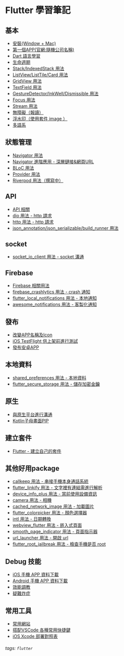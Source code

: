 Flutter 學習筆記
===
基本
---
- [安裝(Window + Mac)](https://hackmd.io/@BzWzq-x9Rb2G4WG03gcyKg/SyJrIs1U9)
- [第一個APP(官網:隨機公司名稱)](https://hackmd.io/@BzWzq-x9Rb2G4WG03gcyKg/HyVrxb-U5)
- [Dart 語言學習](https://hackmd.io/@BzWzq-x9Rb2G4WG03gcyKg/Vi4Y8eogTrWZeaVbDfd3jw)
- [生命週期](https://hackmd.io/@BzWzq-x9Rb2G4WG03gcyKg/Zw3UCLqiSM2SrbA3HrGl7Q?edit)
- [Stack/IndexedStack 用法](https://hackmd.io/@BzWzq-x9Rb2G4WG03gcyKg/BynoyLlc9)
- [ListView/ListTile/Card 用法](https://hackmd.io/@BzWzq-x9Rb2G4WG03gcyKg/SJ81DP6K5)
- [GridView 用法](https://hackmd.io/@BzWzq-x9Rb2G4WG03gcyKg/B1pjy06Yq)
- [TextField 用法](https://hackmd.io/@BzWzq-x9Rb2G4WG03gcyKg/B16sEH1qq)
- [GestureDetector/InkWell/Dismissible 用法](https://hackmd.io/@BzWzq-x9Rb2G4WG03gcyKg/ByGYgSe95)
- [Focus 用法](https://hackmd.io/@BzWzq-x9Rb2G4WG03gcyKg/BycywJu95)
- [Stream 用法](https://hackmd.io/@BzWzq-x9Rb2G4WG03gcyKg/r1xjr4Wsq)
- [無障礙（報讀）](https://hackmd.io/@BzWzq-x9Rb2G4WG03gcyKg/B1dEkYRWs)
- [浮水印（使用套件 image ）](https://hackmd.io/@BzWzq-x9Rb2G4WG03gcyKg/SJ55WnD2o)
- [多語系](https://hackmd.io/@BzWzq-x9Rb2G4WG03gcyKg/SkUF_Bo85)

狀態管理
---
- [Navigator 用法](https://hackmd.io/@BzWzq-x9Rb2G4WG03gcyKg/rk1ci8lc5)
- [Navigator 進階應用 - 深層鏈接&網頁URL](https://hackmd.io/@BzWzq-x9Rb2G4WG03gcyKg/SykVvCz95)
- [BLoC 用法](https://hackmd.io/@BzWzq-x9Rb2G4WG03gcyKg/H1xyJ8bs9)
- [Provider 用法](https://hackmd.io/@BzWzq-x9Rb2G4WG03gcyKg/r1KxK-yq5)
- [Riverpod 用法（撰寫中）](https://hackmd.io/@BzWzq-x9Rb2G4WG03gcyKg/BktjJooZ3)

API
---
- [API 相關](https://hackmd.io/@BzWzq-x9Rb2G4WG03gcyKg/BJ4FiYt9c)
- [dio 用法 - http 請求](https://hackmd.io/@BzWzq-x9Rb2G4WG03gcyKg/B1yTtF0ui)
- [http 用法 - http 請求](https://hackmd.io/@BzWzq-x9Rb2G4WG03gcyKg/SJSr27_9q)
- [json_annotation/json_serializable/build_runner 用法](https://hackmd.io/@BzWzq-x9Rb2G4WG03gcyKg/ByPIRXd95)

socket
---
- [socket_io_client 用法 - socket 溝通](https://hackmd.io/@BzWzq-x9Rb2G4WG03gcyKg/B1sjvq9-j)

Firebase
---
- [Firebase 相關用法](https://hackmd.io/XjNkMUaFQwq0hn9067OQ6g?view)
- [firebase_crashlytics 用法 - crash 通知](https://hackmd.io/@BzWzq-x9Rb2G4WG03gcyKg/S1d83QM6o)
- [flutter_local_notifications 用法 - 本地通知](https://hackmd.io/kfPTDa83RgO2ZtgZkLN9Xw)
- [awesome_notifications 用法 - 客製化通知](https://hackmd.io/@BzWzq-x9Rb2G4WG03gcyKg/ryqVjAsj5)

發布
---
- [改變APP名稱及Icon](https://hackmd.io/@BzWzq-x9Rb2G4WG03gcyKg/B1vXhZ62c)
- [iOS TestFlight 供上架前進行測試](https://hackmd.io/@BzWzq-x9Rb2G4WG03gcyKg/rJVJu96Aj)
- [發布安卓APP](https://hackmd.io/@BzWzq-x9Rb2G4WG03gcyKg/rkLud_659)

本地資料
---
- [shared_preferences 用法 - 本地資料](https://hackmd.io/@BzWzq-x9Rb2G4WG03gcyKg/HyNo81Q95)
- [flutter_secure_storage 用法 - 儲存加密金鑰](https://hackmd.io/@BzWzq-x9Rb2G4WG03gcyKg/B1sjvq9-j)

原生
---
- [與原生平台進行溝通](https://hackmd.io/@BzWzq-x9Rb2G4WG03gcyKg/HyIK4E6oq)
- [Kotlin子母畫面PIP](https://hackmd.io/@BzWzq-x9Rb2G4WG03gcyKg/By3Maq0iq)

建立套件
---
- [Flutter - 建立自己的套件](https://hackmd.io/@BzWzq-x9Rb2G4WG03gcyKg/SkE6Cw1L2)


其他好用package
---
- [callkeep 用法 - 串接手機本身通話系統](https://hackmd.io/@BzWzq-x9Rb2G4WG03gcyKg/HJAueyhg3)
- [flutter_linkify 用法 - 文字裡有連結需進行解析](https://hackmd.io/@BzWzq-x9Rb2G4WG03gcyKg/r1c9W0Ivs)
- [device_info_plus 用法 - 當前使用設備資訊](https://hackmd.io/@BzWzq-x9Rb2G4WG03gcyKg/HydPi0Iwo)
- [camera 用法 - 相機](https://hackmd.io/@BzWzq-x9Rb2G4WG03gcyKg/Hy927AUvi)
- [cached_network_image 用法 - 加載圖片](https://hackmd.io/@BzWzq-x9Rb2G4WG03gcyKg/Syi3MyD5c)
- [flutter_colorpicker 用法 - 顏色選擇器](https://hackmd.io/@BzWzq-x9Rb2G4WG03gcyKg/BJvZ4eX9o)
- [intl 用法 - 日期轉換](https://hackmd.io/@BzWzq-x9Rb2G4WG03gcyKg/H1zpVgQ9i)
- [webview_flutter 用法 - 嵌入式頁面](https://hackmd.io/@BzWzq-x9Rb2G4WG03gcyKg/r1T3Mve95)
- [smooth_page_indicator 用法 - 頁面指示器](https://hackmd.io/@BzWzq-x9Rb2G4WG03gcyKg/r12pGxQqj)
- [url_launcher 用法 - 開啟 url](https://hackmd.io/@BzWzq-x9Rb2G4WG03gcyKg/SJsKSem9j)
- [flutter_root_jailbreak 用法 - 檢查手機是否 root](https://hackmd.io/@BzWzq-x9Rb2G4WG03gcyKg/B17Xj_Rcs)

Debug 技能
---
- [iOS 手機 APP 資料下載](https://hackmd.io/@BzWzq-x9Rb2G4WG03gcyKg/H1KYG2bCj)
- [Android 手機 APP 資料下載](https://hackmd.io/@BzWzq-x9Rb2G4WG03gcyKg/r1GWy9Ugn)
- [效能調教](https://hackmd.io/Fw76rAYDSMWOw6lm3U50nA?view)
- [疑難炸症](https://hackmd.io/@BzWzq-x9Rb2G4WG03gcyKg/GlAjkj0WSc2jFHFL13nWMw)


常用工具
---
- [常用網站](https://hackmd.io/@BzWzq-x9Rb2G4WG03gcyKg/dRMWRK_bQYKhmbWhQ2Awjw)
- [搭配VSCode 各種常用快捷鍵](https://hackmd.io/@BzWzq-x9Rb2G4WG03gcyKg/T3ubq519T6-8Pk-N6xLHsA)
- [iOS Xcode 部署對照表](https://developer.apple.com/support/xcode/)

###### tags: `flutter`